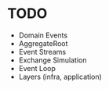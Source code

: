 # TODO

- Domain Events
- AggregateRoot
- Event Streams
- Exchange Simulation
- Event Loop
- Layers (infra, application)